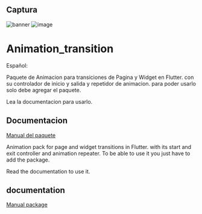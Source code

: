 
## Captura
![banner](https://ilove-soft.com/wp-content/uploads/2024/09/flutter_animation_transition_package.jpg)
![image](https://ilove-soft.com/wp-content/uploads/2024/09/TransitionAnimation.gif)
# Animation_transition


Español:

Paquete de Animacion para transiciones de Pagina y Widget en Flutter.
con su controlador de inicio y salida y repetidor de animacion.
para poder usarlo solo debe agregar el paquete.

Lea la documentacion para usarlo.

## Documentacion

[Manual del paquete](https://ilove-soft.com/transiciones-para-flutter/)

Animation pack for page and widget transitions in Flutter.
with its start and exit controller and animation repeater.
To be able to use it you just have to add the package.

Read the documentation to use it.


## documentation 

[Manual package](https://ilove-soft.com/transiciones-para-flutter/)


